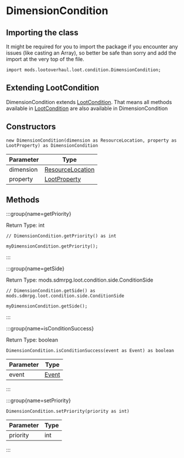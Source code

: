 # DimensionCondition

## Importing the class

It might be required for you to import the package if you encounter any issues (like casting an Array), so better be safe than sorry and add the import at the very top of the file.
```zenscript
import mods.lootoverhaul.loot.condition.DimensionCondition;
```


## Extending LootCondition

DimensionCondition extends [LootCondition](/mods/lootoverhaul/loot/condition/basic/LootCondition). That means all methods available in [LootCondition](/mods/lootoverhaul/loot/condition/basic/LootCondition) are also available in DimensionCondition

## Constructors


```zenscript
new DimensionCondition(dimension as ResourceLocation, property as LootProperty) as DimensionCondition
```
| Parameter |                            Type                            |
|-----------|------------------------------------------------------------|
| dimension | [ResourceLocation](/vanilla/api/resource/ResourceLocation) |
| property  | [LootProperty](/mods/lootoverhaul/loot/LootProperty)       |



## Methods

:::group{name=getPriority}

Return Type: int

```zenscript
// DimensionCondition.getPriority() as int

myDimensionCondition.getPriority();
```

:::

:::group{name=getSide}

Return Type: mods.sdmrpg.loot.condition.side.ConditionSide

```zenscript
// DimensionCondition.getSide() as mods.sdmrpg.loot.condition.side.ConditionSide

myDimensionCondition.getSide();
```

:::

:::group{name=isConditionSuccess}

Return Type: boolean

```zenscript
DimensionCondition.isConditionSuccess(event as Event) as boolean
```

| Parameter |              Type               |
|-----------|---------------------------------|
| event     | [Event](/forge/api/event/Event) |


:::

:::group{name=setPriority}

```zenscript
DimensionCondition.setPriority(priority as int)
```

| Parameter | Type |
|-----------|------|
| priority  | int  |


:::


